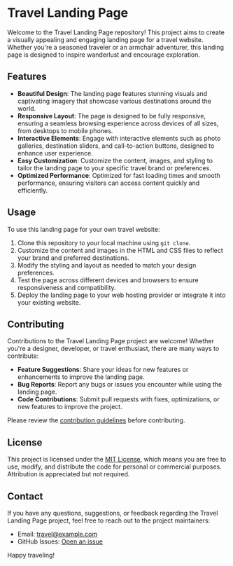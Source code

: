 # Travel Landing Page

Welcome to the Travel Landing Page repository! This project aims to create a visually appealing and engaging landing page for a travel website. Whether you're a seasoned traveler or an armchair adventurer, this landing page is designed to inspire wanderlust and encourage exploration.

## Features

- **Beautiful Design**: The landing page features stunning visuals and captivating imagery that showcase various destinations around the world.
- **Responsive Layout**: The page is designed to be fully responsive, ensuring a seamless browsing experience across devices of all sizes, from desktops to mobile phones.
- **Interactive Elements**: Engage with interactive elements such as photo galleries, destination sliders, and call-to-action buttons, designed to enhance user experience.
- **Easy Customization**: Customize the content, images, and styling to tailor the landing page to your specific travel brand or preferences.
- **Optimized Performance**: Optimized for fast loading times and smooth performance, ensuring visitors can access content quickly and efficiently.

## Usage

To use this landing page for your own travel website:

1. Clone this repository to your local machine using `git clone`.
2. Customize the content and images in the HTML and CSS files to reflect your brand and preferred destinations.
3. Modify the styling and layout as needed to match your design preferences.
4. Test the page across different devices and browsers to ensure responsiveness and compatibility.
5. Deploy the landing page to your web hosting provider or integrate it into your existing website.

## Contributing

Contributions to the Travel Landing Page project are welcome! Whether you're a designer, developer, or travel enthusiast, there are many ways to contribute:

- **Feature Suggestions**: Share your ideas for new features or enhancements to improve the landing page.
- **Bug Reports**: Report any bugs or issues you encounter while using the landing page.
- **Code Contributions**: Submit pull requests with fixes, optimizations, or new features to improve the project.

Please review the [contribution guidelines](CONTRIBUTING.md) before contributing.

## License

This project is licensed under the [MIT License](LICENSE), which means you are free to use, modify, and distribute the code for personal or commercial purposes. Attribution is appreciated but not required.

## Contact

If you have any questions, suggestions, or feedback regarding the Travel Landing Page project, feel free to reach out to the project maintainers:

- Email: travel@example.com
- GitHub Issues: [Open an issue](https://github.com/rushi1919/OCTANET_MAY)

Happy traveling!

